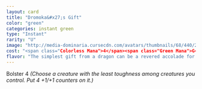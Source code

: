 ```yaml
---
layout: card
title: "Dromoka&#x27;s Gift"
color: "green"
categories: instant green
type: "Instant"
rarity: "U"
image: "http://media-dominaria.cursecdn.com/avatars/thumbnails/68/440/200/283/635618518901267732.png"
cost: "<span class="Colorless Mana">4</span><span class="Green Mana">G</span>"
flavor: "The simplest gift from a dragon can be a revered accolade for a human warrior."
---
```


Bolster 4 <em>(Choose a creature with the least toughness among creatures you control. Put 4 +1/+1 counters on it.)</em>
